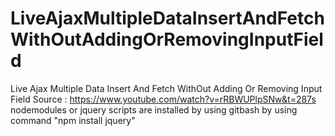 # LiveAjaxMultipleDataInsertAndFetchWithOutAddingOrRemovingInputField
Live Ajax Multiple Data Insert And Fetch WithOut Adding Or Removing Input Field
Source : https://www.youtube.com/watch?v=rRBWUPlpSNw&t=287s
nodemodules or jquery scripts are installed by using gitbash by using command "npm install jquery"
